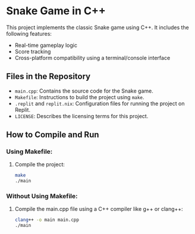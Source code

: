 # Snake Game in C++

This project implements the classic Snake game using C++. It includes the following features:
- Real-time gameplay logic
- Score tracking
- Cross-platform compatibility using a terminal/console interface

## Files in the Repository

- `main.cpp`: Contains the source code for the Snake game.
- `Makefile`: Instructions to build the project using `make`.
- `.replit` and `replit.nix`: Configuration files for running the project on Replit.
- `LICENSE`: Describes the licensing terms for this project.

## How to Compile and Run

### Using Makefile:
1. Compile the project:
   ```bash
   make
   ./main
### Without Using Makefile:
1. Compile the main.cpp file using a C++ compiler like g++ or clang++:
    ```bash
   clang++ -o main main.cpp
    ./main


